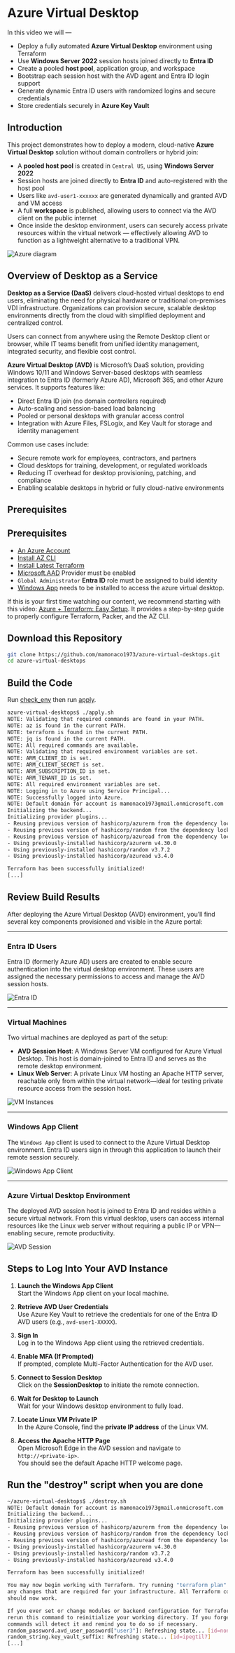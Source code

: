 # Azure Virtual Desktop

In this video we will —

- Deploy a fully automated **Azure Virtual Desktop** environment using Terraform  
- Use **Windows Server 2022** session hosts joined directly to **Entra ID**  
- Create a pooled **host pool**, application group, and workspace  
- Bootstrap each session host with the AVD agent and Entra ID login support  
- Generate dynamic Entra ID users with randomized logins and secure credentials  
- Store credentials securely in **Azure Key Vault**

## Introduction

This project demonstrates how to deploy a modern, cloud-native **Azure Virtual Desktop** solution without domain controllers or hybrid join:

- A **pooled host pool** is created in `Central US`, using **Windows Server 2022**
- Session hosts are joined directly to **Entra ID** and auto-registered with the host pool
- Users like `avd-user1-xxxxxx` are generated dynamically and granted AVD and VM access
- A full **workspace** is published, allowing users to connect via the AVD client on the public internet
- Once inside the desktop environment, users can securely access private resources within the virtual network — effectively allowing AVD to function as a lightweight alternative to a traditional VPN.

![Azure diagram](azure-avd.png)
## Overview of Desktop as a Service

**Desktop as a Service (DaaS)** delivers cloud-hosted virtual desktops to end users, eliminating the need for physical hardware or traditional on-premises VDI infrastructure. Organizations can provision secure, scalable desktop environments directly from the cloud with simplified deployment and centralized control.

Users can connect from anywhere using the Remote Desktop client or browser, while IT teams benefit from unified identity management, integrated security, and flexible cost control.

**Azure Virtual Desktop (AVD)** is Microsoft’s DaaS solution, providing Windows 10/11 and Windows Server-based desktops with seamless integration to Entra ID (formerly Azure AD), Microsoft 365, and other Azure services. It supports features like:

- Direct Entra ID join (no domain controllers required)  
- Auto-scaling and session-based load balancing  
- Pooled or personal desktops with granular access control  
- Integration with Azure Files, FSLogix, and Key Vault for storage and identity management

Common use cases include:

- Secure remote work for employees, contractors, and partners  
- Cloud desktops for training, development, or regulated workloads  
- Reducing IT overhead for desktop provisioning, patching, and compliance  
- Enabling scalable desktops in hybrid or fully cloud-native environments

## Prerequisites


## Prerequisites

* [An Azure Account](https://portal.azure.com/)
* [Install AZ CLI](https://learn.microsoft.com/en-us/cli/azure/install-azure-cli) 
* [Install Latest Terraform](https://developer.hashicorp.com/terraform/install)
* [Microsoft.AAD](https://learn.microsoft.com/en-us/azure/role-based-access-control/permissions/identity#microsoftaad) Provider must be enabled
* `Global Administrator` **Entra ID** role must be assigned to build identity
* [Windows App](https://apps.microsoft.com/detail/9n1f85v9t8bn?hl=en-US&gl=US) needs to be installed to access the azure virtual desktop.

If this is your first time watching our content, we recommend starting with this video: [Azure + Terraform: Easy Setup](https://www.youtube.com/watch?v=wwi3kVgYNOk). It provides a step-by-step guide to properly configure Terraform, Packer, and the AZ CLI.

## Download this Repository

```bash
git clone https://github.com/mamonaco1973/azure-virtual-desktops.git
cd azure-virtual-desktops
```

## Build the Code

Run [check_env](check_env.sh) then run [apply](apply.sh).

```bash
azure-virtual-desktops$ ./apply.sh
NOTE: Validating that required commands are found in your PATH.
NOTE: az is found in the current PATH.
NOTE: terraform is found in the current PATH.
NOTE: jq is found in the current PATH.
NOTE: All required commands are available.
NOTE: Validating that required environment variables are set.
NOTE: ARM_CLIENT_ID is set.
NOTE: ARM_CLIENT_SECRET is set.
NOTE: ARM_SUBSCRIPTION_ID is set.
NOTE: ARM_TENANT_ID is set.
NOTE: All required environment variables are set.
NOTE: Logging in to Azure using Service Principal...
NOTE: Successfully logged into Azure.
NOTE: Default domain for account is mamonaco1973gmail.onmicrosoft.com
Initializing the backend...
Initializing provider plugins...
- Reusing previous version of hashicorp/azurerm from the dependency lock file
- Reusing previous version of hashicorp/random from the dependency lock file
- Reusing previous version of hashicorp/azuread from the dependency lock file
- Using previously-installed hashicorp/azurerm v4.30.0
- Using previously-installed hashicorp/random v3.7.2
- Using previously-installed hashicorp/azuread v3.4.0

Terraform has been successfully initialized!
[...]
```
## Review Build Results

After deploying the Azure Virtual Desktop (AVD) environment, you’ll find several key components provisioned and visible in the Azure portal:

---

### **Entra ID Users**

Entra ID (formerly Azure AD) users are created to enable secure authentication into the virtual desktop environment. These users are assigned the necessary permissions to access and manage the AVD session hosts.

![Entra ID](console1.png)

---

### **Virtual Machines**

Two virtual machines are deployed as part of the setup:

- **AVD Session Host**: A Windows Server VM configured for Azure Virtual Desktop. This host is domain-joined to Entra ID and serves as the remote desktop environment.
- **Linux Web Server**: A private Linux VM hosting an Apache HTTP server, reachable only from within the virtual network—ideal for testing private resource access from the session host.

![VM Instances](console2.png)

---

### **Windows App Client**

The `Windows App` client is used to connect to the Azure Virtual Desktop environment. Entra ID users sign in through this application to launch their remote session securely.

![Windows App Client](avd1.png)

---

### **Azure Virtual Desktop Environment**

The deployed AVD session host is joined to Entra ID and resides within a secure virtual network. From this virtual desktop, users can access internal resources like the Linux web server without requiring a public IP or VPN—enabling secure, remote productivity.

![AVD Session](avd2.png)

## Steps to Log Into Your AVD Instance

1. **Launch the Windows App Client**  
   Start the Windows App client on your local machine.

2. **Retrieve AVD User Credentials**  
   Use Azure Key Vault to retrieve the credentials for one of the Entra ID AVD users (e.g., `avd-user1-XXXXX`).

3. **Sign In**  
   Log in to the Windows App client using the retrieved credentials.

4. **Enable MFA (If Prompted)**  
   If prompted, complete Multi-Factor Authentication for the AVD user.

5. **Connect to Session Desktop**  
   Click on the **SessionDesktop** to initiate the remote connection.

6. **Wait for Desktop to Launch**  
   Wait for your Windows desktop environment to fully load.

7. **Locate Linux VM Private IP**  
   In the Azure Console, find the **private IP address** of the Linux VM.

8. **Access the Apache HTTP Page**  
   Open Microsoft Edge in the AVD session and navigate to `http://<private-ip>`.  
   You should see the default Apache HTTP welcome page.

## Run the "destroy" script when you are done

```bash
~/azure-virtual-desktops$ ./destroy.sh
NOTE: Default domain for account is mamonaco1973gmail.onmicrosoft.com
Initializing the backend...
Initializing provider plugins...
- Reusing previous version of hashicorp/azurerm from the dependency lock file
- Reusing previous version of hashicorp/random from the dependency lock file
- Reusing previous version of hashicorp/azuread from the dependency lock file
- Using previously-installed hashicorp/azurerm v4.30.0
- Using previously-installed hashicorp/random v3.7.2
- Using previously-installed hashicorp/azuread v3.4.0

Terraform has been successfully initialized!

You may now begin working with Terraform. Try running "terraform plan" to see
any changes that are required for your infrastructure. All Terraform commands
should now work.

If you ever set or change modules or backend configuration for Terraform,
rerun this command to reinitialize your working directory. If you forget, other
commands will detect it and remind you to do so if necessary.
random_password.avd_user_password["user3"]: Refreshing state... [id=none]
random_string.key_vault_suffix: Refreshing state... [id=ipegtil7]
[...]
```

